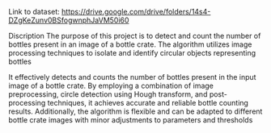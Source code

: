 Link to dataset: https://drive.google.com/drive/folders/14s4-DZgKeZunv0BSfogwnphJaVM50i60 

Discription
The purpose of this project is to detect and count the number of bottles present in an image of a bottle crate.
The algorithm utilizes image processing techniques to isolate and identify circular objects representing bottles

It effectively detects and counts the number of bottles present in the input image of a bottle crate.
By employing a combination of image preprocessing, circle detection using Hough transform, and post-processing
techniques, it achieves accurate and reliable bottle counting results. Additionally, the algorithm is flexible and
can be adapted to different bottle crate images with minor adjustments to parameters and thresholds
